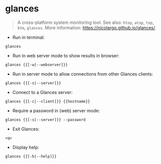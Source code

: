 # glances

> A cross-platform system monitoring tool.
> See also: `htop`, `atop`, `top`, `btm`, `glances`.
> More information: <https://nicolargo.github.io/glances/>.

- Run in terminal:

`glances`

- Run in web server mode to show results in browser:

`glances {{[-w|--webserver]}}`

- Run in server mode to allow connections from other Glances clients:

`glances {{[-s|--server]}}`

- Connect to a Glances server:

`glances {{[-c|--client]}} {{hostname}}`

- Require a password in (web) server mode:

`glances {{[-s|--server]}} --password`

- Exit Glances:

`<q>`

- Display help:

`glances {{[-h|--help]}}`
